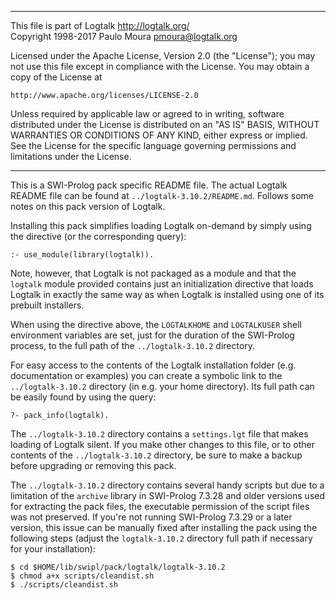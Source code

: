 ________________________________________________________________________

This file is part of Logtalk <http://logtalk.org/>  
Copyright 1998-2017 Paulo Moura <pmoura@logtalk.org>

Licensed under the Apache License, Version 2.0 (the "License");
you may not use this file except in compliance with the License.
You may obtain a copy of the License at

    http://www.apache.org/licenses/LICENSE-2.0

Unless required by applicable law or agreed to in writing, software
distributed under the License is distributed on an "AS IS" BASIS,
WITHOUT WARRANTIES OR CONDITIONS OF ANY KIND, either express or implied.
See the License for the specific language governing permissions and
limitations under the License.
________________________________________________________________________


This is a SWI-Prolog pack specific README file. The actual Logtalk
README file can be found at `../logtalk-3.10.2/README.md`. Follows
some notes on this pack version of Logtalk.

Installing this pack simplifies loading Logtalk on-demand by simply
using the directive (or the corresponding query):

	:- use_module(library(logtalk)).

Note, however, that Logtalk is not packaged as a module and that the
`logtalk` module provided contains just an initialization directive
that loads Logtalk in exactly the same way as when Logtalk is installed
using one of its prebuilt installers.

When using the directive above, the `LOGTALKHOME` and `LOGTALKUSER`
shell environment variables are set, just for the duration of the
SWI-Prolog process, to the full path of the `../logtalk-3.10.2`
directory.

For easy access to the contents of the Logtalk installation folder
(e.g. documentation or examples) you can create a symbolic link to the
`../logtalk-3.10.2` directory (in e.g. your home directory). Its full
path can be easily found by using the query:

	?- pack_info(logtalk).

The `../logtalk-3.10.2` directory contains a `settings.lgt` file that
makes loading of Logtalk silent. If you make other changes to this file,
or to other contents of the `../logtalk-3.10.2` directory, be sure to
make a backup before upgrading or removing this pack.

The `../logtalk-3.10.2` directory contains several handy scripts but due
to a limitation of the `archive` library in SWI-Prolog 7.3.28 and older
versions used for extracting the pack files, the executable permission
of the script files was not preserved. If you're not running SWI-Prolog
7.3.29 or a later version, this issue can be manually fixed after installing
the pack using the following steps (adjust the `logtalk-3.10.2` directory
full path if necessary for your installation):

	$ cd $HOME/lib/swipl/pack/logtalk/logtalk-3.10.2
	$ chmod a+x scripts/cleandist.sh
	$ ./scripts/cleandist.sh
